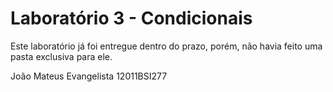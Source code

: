 # Laboratório 3 - Condicionais

Este laboratório já foi entregue dentro do prazo, porém, não havia feito uma pasta exclusiva para ele.

João Mateus Evangelista 12011BSI277

